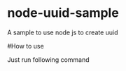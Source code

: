 # node-uuid-sample


A sample to use node js to create uuid


#How to use

Just run following command
